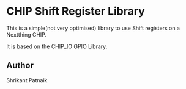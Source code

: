 CHIP Shift Register Library
====================================

This is a simple(not very optimised) library to use Shift registers on a Nextthing CHIP.

It is based on the CHIP_IO GPIO Library.

Author
------
Shrikant Patnaik
